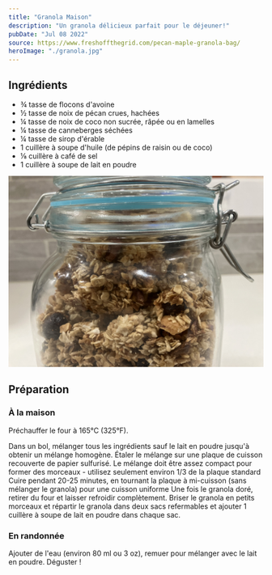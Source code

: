 ```yaml
---
title: "Granola Maison"
description: "Un granola délicieux parfait pour le déjeuner!"
pubDate: "Jul 08 2022"
source: https://www.freshoffthegrid.com/pecan-maple-granola-bag/
heroImage: "./granola.jpg"
---
```


## Ingrédients

- ¾ tasse de flocons d'avoine
- ½ tasse de noix de pécan crues, hachées
- ¼ tasse de noix de coco non sucrée, râpée ou en lamelles
- ¼ tasse de canneberges séchées
- ¼ tasse de sirop d'érable
- 1 cuillère à soupe d'huile (de pépins de raisin ou de coco)
- ⅛ cuillère à café de sel
- 1 cuillère à soupe de lait en poudre

![](./granola.jpg)

## Préparation

### À la maison

Préchauffer le four à 165°C (325°F).

Dans un bol, mélanger tous les ingrédients sauf le lait en poudre jusqu'à obtenir un mélange homogène. Étaler le mélange sur une plaque de cuisson recouverte de papier sulfurisé. Le mélange doit être assez compact pour former des morceaux - utilisez seulement environ 1/3 de la plaque standard
Cuire pendant 20-25 minutes, en tournant la plaque à mi-cuisson (sans mélanger le granola) pour une cuisson uniforme
Une fois le granola doré, retirer du four et laisser refroidir complètement. Briser le granola en petits morceaux et répartir le granola dans deux sacs refermables et ajouter 1 cuillère à soupe de lait en poudre dans chaque sac.

### En randonnée

Ajouter de l'eau (environ 80 ml ou 3 oz), remuer pour mélanger avec le lait en poudre. Déguster !
